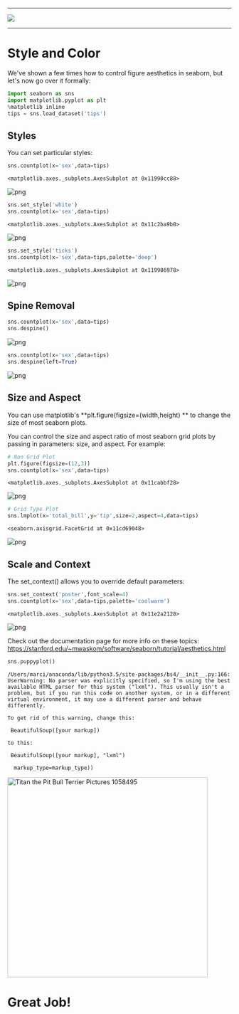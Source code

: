 
___

<a href='http://www.pieriandata.com'> <img src='../Pierian_Data_Logo.png' /></a>
___

# Style and Color

We've shown a few times how to control figure aesthetics in seaborn, but let's now go over it formally:


```python
import seaborn as sns
import matplotlib.pyplot as plt
%matplotlib inline
tips = sns.load_dataset('tips')
```

## Styles

You can set particular styles:


```python
sns.countplot(x='sex',data=tips)
```




    <matplotlib.axes._subplots.AxesSubplot at 0x11990cc88>




![png](06-Style%20and%20Color_files/06-Style%20and%20Color_4_1.png)



```python
sns.set_style('white')
sns.countplot(x='sex',data=tips)
```




    <matplotlib.axes._subplots.AxesSubplot at 0x11c2ba9b0>




![png](06-Style%20and%20Color_files/06-Style%20and%20Color_5_1.png)



```python
sns.set_style('ticks')
sns.countplot(x='sex',data=tips,palette='deep')
```




    <matplotlib.axes._subplots.AxesSubplot at 0x119986978>




![png](06-Style%20and%20Color_files/06-Style%20and%20Color_6_1.png)


## Spine Removal


```python
sns.countplot(x='sex',data=tips)
sns.despine()
```


![png](06-Style%20and%20Color_files/06-Style%20and%20Color_8_0.png)



```python
sns.countplot(x='sex',data=tips)
sns.despine(left=True)
```


![png](06-Style%20and%20Color_files/06-Style%20and%20Color_9_0.png)


## Size and Aspect

You can use matplotlib's **plt.figure(figsize=(width,height) ** to change the size of most seaborn plots.

You can control the size and aspect ratio of most seaborn grid plots by passing in parameters: size, and aspect. For example:


```python
# Non Grid Plot
plt.figure(figsize=(12,3))
sns.countplot(x='sex',data=tips)
```




    <matplotlib.axes._subplots.AxesSubplot at 0x11cabbf28>




![png](06-Style%20and%20Color_files/06-Style%20and%20Color_12_1.png)



```python
# Grid Type Plot
sns.lmplot(x='total_bill',y='tip',size=2,aspect=4,data=tips)
```




    <seaborn.axisgrid.FacetGrid at 0x11cd69048>




![png](06-Style%20and%20Color_files/06-Style%20and%20Color_13_1.png)


## Scale and Context

The set_context() allows you to override default parameters:


```python
sns.set_context('poster',font_scale=4)
sns.countplot(x='sex',data=tips,palette='coolwarm')
```




    <matplotlib.axes._subplots.AxesSubplot at 0x11e2a2128>




![png](06-Style%20and%20Color_files/06-Style%20and%20Color_15_1.png)


Check out the documentation page for more info on these topics:
https://stanford.edu/~mwaskom/software/seaborn/tutorial/aesthetics.html


```python
sns.puppyplot()
```

    /Users/marci/anaconda/lib/python3.5/site-packages/bs4/__init__.py:166: UserWarning: No parser was explicitly specified, so I'm using the best available HTML parser for this system ("lxml"). This usually isn't a problem, but if you run this code on another system, or in a different virtual environment, it may use a different parser and behave differently.
    
    To get rid of this warning, change this:
    
     BeautifulSoup([your markup])
    
    to this:
    
     BeautifulSoup([your markup], "lxml")
    
      markup_type=markup_type))





<img alt="Titan the Pit Bull Terrier Pictures 1058495" class="" id="feature_image" src="http://cdn-www.dailypuppy.com/dog-images/titan-the-pit-bull-terrier_60497_2016-08-07_w450.jpg" style="width:450px;"/>



# Great Job!
